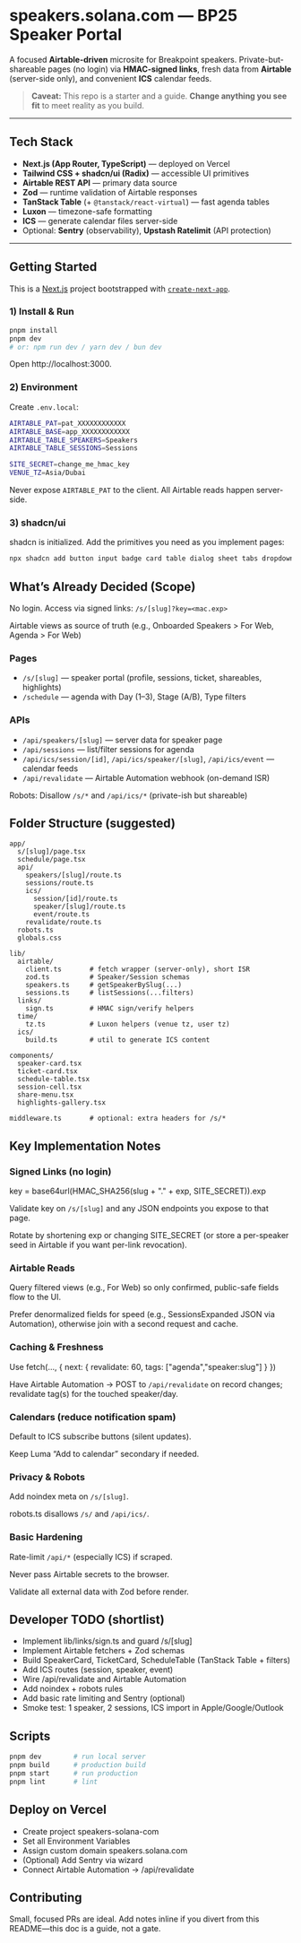 # speakers.solana.com — BP25 Speaker Portal

A focused **Airtable-driven** microsite for Breakpoint speakers. Private-but-shareable pages (no login) via **HMAC-signed links**, fresh data from **Airtable** (server-side only), and convenient **ICS** calendar feeds.

> **Caveat:** This repo is a starter and a guide. **Change anything you see fit** to meet reality as you build.

---

## Tech Stack

- **Next.js (App Router, TypeScript)** — deployed on Vercel
- **Tailwind CSS + shadcn/ui (Radix)** — accessible UI primitives
- **Airtable REST API** — primary data source
- **Zod** — runtime validation of Airtable responses
- **TanStack Table** (+ `@tanstack/react-virtual`) — fast agenda tables
- **Luxon** — timezone-safe formatting
- **ICS** — generate calendar files server-side
- Optional: **Sentry** (observability), **Upstash Ratelimit** (API protection)

---

## Getting Started

This is a [Next.js](https://nextjs.org) project bootstrapped with [`create-next-app`](https://nextjs.org/docs/app/api-reference/cli/create-next-app).

### 1) Install & Run

```bash
pnpm install
pnpm dev
# or: npm run dev / yarn dev / bun dev
```

Open http://localhost:3000.

### 2) Environment

Create `.env.local`:

```bash
AIRTABLE_PAT=pat_XXXXXXXXXXXX
AIRTABLE_BASE=app_XXXXXXXXXXXX
AIRTABLE_TABLE_SPEAKERS=Speakers
AIRTABLE_TABLE_SESSIONS=Sessions

SITE_SECRET=change_me_hmac_key
VENUE_TZ=Asia/Dubai
```

Never expose `AIRTABLE_PAT` to the client. All Airtable reads happen server-side.

### 3) shadcn/ui

shadcn is initialized. Add the primitives you need as you implement pages:

```bash
npx shadcn add button input badge card table dialog sheet tabs dropdown-menu toast separator alert avatar tooltip
```

## What’s Already Decided (Scope)

No login. Access via signed links: `/s/[slug]?key=<mac.exp>`

Airtable views as source of truth (e.g., Onboarded Speakers > For Web, Agenda > For Web)

### Pages

- `/s/[slug]` — speaker portal (profile, sessions, ticket, shareables, highlights)
- `/schedule` — agenda with Day (1–3), Stage (A/B), Type filters

### APIs

- `/api/speakers/[slug]` — server data for speaker page
- `/api/sessions` — list/filter sessions for agenda
- `/api/ics/session/[id]`, `/api/ics/speaker/[slug]`, `/api/ics/event` — calendar feeds
- `/api/revalidate` — Airtable Automation webhook (on-demand ISR)

Robots: Disallow `/s/*` and `/api/ics/*` (private-ish but shareable)

## Folder Structure (suggested)

```
app/
  s/[slug]/page.tsx
  schedule/page.tsx
  api/
    speakers/[slug]/route.ts
    sessions/route.ts
    ics/
      session/[id]/route.ts
      speaker/[slug]/route.ts
      event/route.ts
    revalidate/route.ts
  robots.ts
  globals.css

lib/
  airtable/
    client.ts       # fetch wrapper (server-only), short ISR
    zod.ts          # Speaker/Session schemas
    speakers.ts     # getSpeakerBySlug(...)
    sessions.ts     # listSessions(...filters)
  links/
    sign.ts         # HMAC sign/verify helpers
  time/
    tz.ts           # Luxon helpers (venue tz, user tz)
  ics/
    build.ts        # util to generate ICS content

components/
  speaker-card.tsx
  ticket-card.tsx
  schedule-table.tsx
  session-cell.tsx
  share-menu.tsx
  highlights-gallery.tsx

middleware.ts       # optional: extra headers for /s/*
```

## Key Implementation Notes

### Signed Links (no login)

key = base64url(HMAC_SHA256(slug + "." + exp, SITE_SECRET)).exp

Validate key on `/s/[slug]` and any JSON endpoints you expose to that page.

Rotate by shortening exp or changing SITE_SECRET (or store a per-speaker seed in Airtable if you want per-link revocation).

### Airtable Reads

Query filtered views (e.g., For Web) so only confirmed, public-safe fields flow to the UI.

Prefer denormalized fields for speed (e.g., SessionsExpanded JSON via Automation), otherwise join with a second request and cache.

### Caching & Freshness

Use fetch(..., { next: { revalidate: 60, tags: ["agenda","speaker:slug"] } })

Have Airtable Automation → POST to `/api/revalidate` on record changes; revalidate tag(s) for the touched speaker/day.

### Calendars (reduce notification spam)

Default to ICS subscribe buttons (silent updates).

Keep Luma “Add to calendar” secondary if needed.

### Privacy & Robots

Add noindex meta on `/s/[slug]`.

robots.ts disallows `/s/` and `/api/ics/`.

### Basic Hardening

Rate-limit `/api/*` (especially ICS) if scraped.

Never pass Airtable secrets to the browser.

Validate all external data with Zod before render.

## Developer TODO (shortlist)

- Implement lib/links/sign.ts and guard /s/[slug]
- Implement Airtable fetchers + Zod schemas
- Build SpeakerCard, TicketCard, ScheduleTable (TanStack Table + filters)
- Add ICS routes (session, speaker, event)
- Wire /api/revalidate and Airtable Automation
- Add noindex + robots rules
- Add basic rate limiting and Sentry (optional)
- Smoke test: 1 speaker, 2 sessions, ICS import in Apple/Google/Outlook

## Scripts

```bash
pnpm dev        # run local server
pnpm build      # production build
pnpm start      # run production
pnpm lint       # lint
```

## Deploy on Vercel

- Create project speakers-solana-com
- Set all Environment Variables
- Assign custom domain speakers.solana.com
- (Optional) Add Sentry via wizard
- Connect Airtable Automation → /api/revalidate

## Contributing

Small, focused PRs are ideal. Add notes inline if you divert from this README—this doc is a guide, not a gate.
